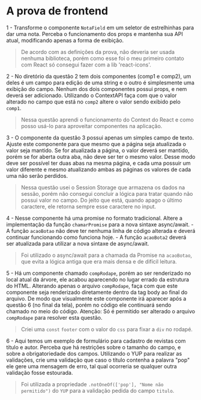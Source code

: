 # A prova de frontend

1 - Transforme o componente `NotaField` em um seletor de estrelhinhas para dar uma nota. Perceba o funcionamento dos
    props e mantenha sua API atual, modificando apenas a forma de exibição.

> De acordo com as definições da prova, não deveria ser usada nenhuma biblioteca, porém como esse foi o meu primeiro contato com React só consegui fazer com a lib 'react-icons'.

2 - No diretório da questão 2 tem dois componentes (comp1 e comp2), um deles é um campo para edição de uma string e
    o outro é simplesmente uma exibição do campo. Nenhum dos dois componentes possui props, e nem deverá ser adicionado.
    Utilizando o ContextAPI faça com que o valor alterado no campo que está no `comp2` altere o valor sendo exibido
    pelo `comp1`.

> Nessa questão aprendi o funcionamento do Context do React e como posso usá-lo para aproveitar componentes na aplicação.

3 - O componente da questão 3 possui apenas um simples campo de texto. Ajuste este componente para que mesmo que a página
    seja atualizada o valor seja mantido. Se for atualizada a página, o valor deverá ser mantido, porém se for aberta
    outra aba, não deve ser ter o mesmo valor. Desse modo deve ser possível ter duas abas na mesma página, e cada uma
    possuir um valor diferente e mesmo atualizando ambas as páginas os valores de cada uma não serão perdidos.

> Nessa questão usei o Session Storage que armazena os dados na sessão, porém não consegui concluir a lógica para tratar quando não possui valor no campo. Do jeito que está, quando apago o último caractere, ele retorna sempre esse caractere no input.

4 - Nesse componente há uma promise no formato tradicional. Altere a implementação da função `chamarPromise` para a
    nova sintaxe async/await.
    - A função `acaoBotao` não deve ter nenhuma linha de código alterada e deverá continuar funcionando como funciona hoje.
    - A função `acaoBota2` deverá ser atualizada para utilizar a nova sintaxe de async/await.

> Foi utilizado o async/await para a chamada da Promise na `acaoBotao`, que evita a lógica antiga que era mais densa e de difícil leitura.

5 - Há um componente chamado `compRodape`, porém ao ser renderizado no local atual da árvore, ele acabou aparecendo
    no lugar errado da estrutura do HTML. Alterando apenas o arquivo `compRodape`, faça com que este componente seja
    renderizado diretamente dentro da tag body ao final do arquivo. De modo que visualmente este componente irá aparecer
    após a questão 6 (no final da tela), porém no código ele continuará sendo chamado no meio do código.
    Atenção: Só é permitido ser alterado o arquivo `compRodape` para resolver esta questão.

> Criei uma `const` `footer` com o valor do `css` para fixar a `div` no rodapé.

6 - Aqui temos um exemplo de formulário para cadastro de revistas com título e autor. Perceba que há restrições sobre
    o tamanho do campo, e sobre a obrigatoriedade dos campos. Utilizando o YUP para realizar as validações, crie uma
    validação que caso o título contenha a palavra "pop" ele gere uma mensagem de erro, tal qual ocorreria se
    qualquer outra validação fosse estourada.

> Foi utilizada a propriedade `.notOneOf(['pop'], "Nome não permitido")` do `YUP` para a validação pedida do campo `titulo`.